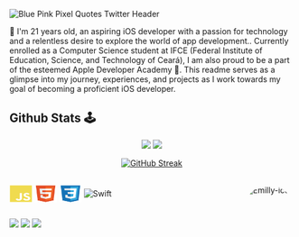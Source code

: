 ![Blue Pink Pixel Quotes Twitter Header](https://github.com/emillymaia/emillymaia/assets/90975234/0aded31c-3339-4f77-ba6d-7ebb583dd955)

 👾 I'm 21 years old, an aspiring iOS developer with a passion for technology and a relentless desire to explore the world of app development.. Currently enrolled as a Computer Science student at IFCE (Federal Institute of Education, Science, and Technology of Ceará), I am also proud to be a part of the esteemed Apple Developer Academy 🍎. This readme serves as a glimpse into my journey, experiences, and projects as I work towards my goal of becoming a proficient iOS developer.

## Github Stats 🕹️
<div align="center">
  <img height="190em" src="https://github-readme-stats.vercel.app/api/?username=emillymaia&show_icons=true&theme=dracula&include_all_commits=true&count_private=true"/>
  <img height="190em" src="https://github-readme-stats.vercel.app/api/top-langs/?username=emillymaia&layout=compact&langs_count=7&theme=dracula"/>
  
  [![GitHub Streak](http://github-readme-streak-stats.herokuapp.com?user=emillymaia&theme=dracula)](https://git.io/streak-stats)
</div>
<div style="display: inline_block"><br>
  <img align="center" alt="Javascript" height="30" width="40" src="https://raw.githubusercontent.com/devicons/devicon/master/icons/javascript/javascript-plain.svg">
  <img align="center" alt="HTML" height="30" width="40" src="https://raw.githubusercontent.com/devicons/devicon/master/icons/html5/html5-original.svg">
  <img align="center" alt="CSS" height="30" width="40" src="https://raw.githubusercontent.com/devicons/devicon/master/icons/css3/css3-original.svg">
 <img align="center" alt="Swift" height="30" width="40" src="https://cdn.jsdelivr.net/gh/devicons/devicon/icons/swift/swift-original.svg">
   <img align="right" alt="Emilly-icon" height="150" style="border-radius:50px;"
    src="https://cdn.discordapp.com/attachments/892129715391963159/892129795209580554/download20210901161251.png">
   
</div>

##

<div>
  <a href="https://instagram.com/maiaem_" target="_blank"><img src="https://img.shields.io/badge/-Instagram-%23E4405F?style=for-the-badge&logo=instagram&logoColor=white" target="_blank"></a>
  <a href = "mailto:emillypereira1290@gmail.com"><img src="https://img.shields.io/badge/-Gmail-%23333?style=for-the-badge&logo=gmail&logoColor=white" target="_blank"></a>
  <a href="https://www.linkedin.com/in/emilly-pereira-maia-522731217/" target="_blank"><img src="https://img.shields.io/badge/-LinkedIn-%230077B5?style=for-the-badge&logo=linkedin&logoColor=white" target="_blank"></a> 
 
</div>


